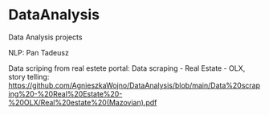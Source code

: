 # DataAnalysis
Data Analysis projects

NLP: Pan Tadeusz

Data scriping from real estete portal:  Data scraping - Real Estate - OLX, story telling: https://github.com/AgnieszkaWojno/DataAnalysis/blob/main/Data%20scraping%20-%20Real%20Estate%20-%20OLX/Real%20estate%20(Mazovian).pdf
